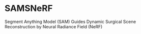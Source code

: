 # SAMSNeRF
Segment Anything Model (SAM) Guides Dynamic Surgical Scene Reconstruction by Neural Radiance Field (NeRF)
